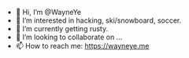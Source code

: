 - 👋 Hi, I’m @WayneYe
- 👀 I’m interested in hacking, ski/snowboard, soccer.
- 🦀 I’m currently getting rusty.
- 💞️ I’m looking to collaborate on ...
- 📫 How to reach me: https://wayneye.me
